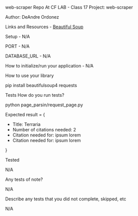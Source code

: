 web-scraper Repo
At CF
LAB - Class 17 Project: web-scraper

Author: DeAndre Ordonez

Links and Resources - [Beautiful Soup](https://beautiful-soup-4.readthedocs.io/en/latest/)

Setup - N/A

PORT - N/A

DATABASE_URL - N/A

How to initialize/run your application - N/A

How to use your library

pip install beautifulsoup4 requests

Tests How do you run tests?

python page_parsin/request_page.py

Expected result = {

- Title: Terraria
- Number of citations needed: 2
- Citation needed for: ipsum lorem
- Citation needed for: ipsum lorem

}

Tested

N/A

Any tests of note?

N/A

Describe any tests that you did not complete, skipped, etc

N/A
